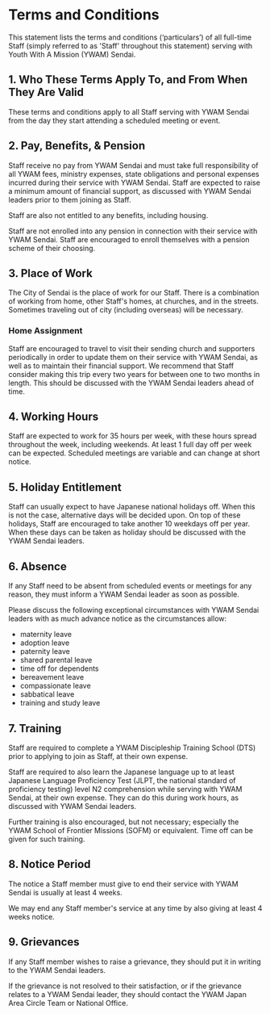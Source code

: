 # Terms and Conditions

This statement lists the terms and conditions (‘particulars’) of all full-time Staff (simply referred to as 'Staff' throughout this statement) serving with Youth With A Mission (YWAM) Sendai.

## 1. Who These Terms Apply To, and From When They Are Valid

These terms and conditions apply to all Staff serving with YWAM Sendai from the day they start attending a scheduled meeting or event.

## 2. Pay, Benefits, & Pension

Staff receive no pay from YWAM Sendai and must take full responsibility of all YWAM fees, ministry expenses, state obligations and personal expenses incurred during their service with YWAM Sendai. Staff are expected to raise a minimum amount of financial support, as discussed with YWAM Sendai leaders prior to them joining as Staff.

Staff are also not entitled to any benefits, including housing.

Staff are not enrolled into any pension in connection with their service with YWAM Sendai. Staff are encouraged to enroll themselves with a pension scheme of their choosing.

## 3. Place of Work

The City of Sendai is the place of work for our Staff. There is a combination of working from home, other Staff's homes, at churches, and in the streets. Sometimes traveling out of city (including overseas) will be necessary.

### Home Assignment

Staff are encouraged to travel to visit their sending church and supporters periodically in order to update them on their service with YWAM Sendai, as well as to maintain their financial support. We recommend that Staff consider making this trip every two years for between one to two months in length. This should be discussed with the YWAM Sendai leaders ahead of time.

## 4. Working Hours

Staff are expected to work for 35 hours per week, with these hours spread throughout the week, including weekends. At least 1 full day off per week can be expected. Scheduled meetings are variable and can change at short notice.

## 5. Holiday Entitlement

Staff can usually expect to have Japanese national holidays off. When this is not the case, alternative days will be decided upon. On top of these holidays, Staff are encouraged to take another 10 weekdays off per year. When these days can be taken as holiday should be discussed with the YWAM Sendai leaders.

## 6. Absence

If any Staff need to be absent from scheduled events or meetings for any reason, they must inform a YWAM Sendai leader as soon as possible.

Please discuss the following exceptional circumstances with YWAM Sendai leaders with as much advance notice as the circumstances allow:

* maternity leave
* adoption leave
* paternity leave
* shared parental leave
* time off for dependents
* bereavement leave
* compassionate leave
* sabbatical leave
* training and study leave

## 7. Training

Staff are required to complete a YWAM Discipleship Training School (DTS) prior to applying to join as Staff, at their own expense.

Staff are required to also learn the Japanese language up to at least Japanese Language Proficiency Test (JLPT, the national standard of proficiency testing) level N2 comprehension while serving with YWAM Sendai, at their own expense. They can do this during work hours, as discussed with YWAM Sendai leaders.

Further training is also encouraged, but not necessary; especially the YWAM School of Frontier Missions (SOFM) or equivalent. Time off can be given for such training.

## 8. Notice Period

The notice a Staff member must give to end their service with YWAM Sendai is usually at least 4 weeks.

We may end any Staff member's service at any time by also giving at least 4 weeks notice.

## 9. Grievances

If any Staff member wishes to raise a grievance, they should put it in writing to the YWAM Sendai leaders.

If the grievance is not resolved to their satisfaction, or if the grievance relates to a YWAM Sendai leader, they should contact the YWAM Japan Area Circle Team or National Office.
